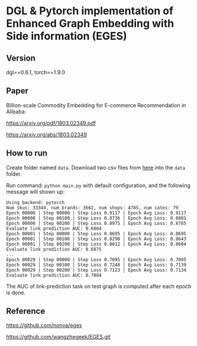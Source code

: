 # DGL & Pytorch implementation of Enhanced Graph Embedding with Side information (EGES)

## Version
dgl==0.6.1, torch==1.9.0

## Paper
Billion-scale Commodity Embedding for E-commerce Recommendation in Alibaba: 

https://arxiv.org/pdf/1803.02349.pdf

https://arxiv.org/abs/1803.02349

## How to run
Create folder named `data`. Download two csv files from [here](https://github.com/Wang-Yu-Qing/dgl_data/tree/master/eges_data) into the `data` folder.

Run command: `python main.py` with default configuration, and the following message will shown up:

```
Using backend: pytorch
Num skus: 33344, num brands: 3662, num shops: 4785, num cates: 79
Epoch 00000 | Step 00000 | Step Loss 0.9117 | Epoch Avg Loss: 0.9117
Epoch 00000 | Step 00100 | Step Loss 0.8736 | Epoch Avg Loss: 0.8801
Epoch 00000 | Step 00200 | Step Loss 0.8975 | Epoch Avg Loss: 0.8785
Evaluate link prediction AUC: 0.6864
Epoch 00001 | Step 00000 | Step Loss 0.8695 | Epoch Avg Loss: 0.8695
Epoch 00001 | Step 00100 | Step Loss 0.8290 | Epoch Avg Loss: 0.8643
Epoch 00001 | Step 00200 | Step Loss 0.8012 | Epoch Avg Loss: 0.8604
Evaluate link prediction AUC: 0.6875
...
Epoch 00029 | Step 00000 | Step Loss 0.7095 | Epoch Avg Loss: 0.7095
Epoch 00029 | Step 00100 | Step Loss 0.7248 | Epoch Avg Loss: 0.7139
Epoch 00029 | Step 00200 | Step Loss 0.7123 | Epoch Avg Loss: 0.7134
Evaluate link prediction AUC: 0.7084
```

The AUC of link-prediction task on test graph is computed after each epoch is done.

## Reference
https://github.com/nonva/eges

https://github.com/wangzhegeek/EGES.git

